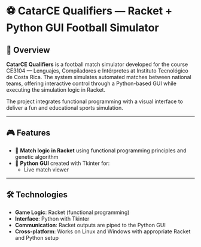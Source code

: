 # ⚽ CatarCE Qualifiers — Racket + Python GUI Football Simulator

## 📘 Overview

**CatarCE Qualifiers** is a football match simulator developed for the course CE3104 — Lenguajes, Compiladores e Intérpretes at Instituto Tecnológico de Costa Rica. The system simulates automated matches between national teams, offering interactive control through a Python-based GUI while executing the simulation logic in Racket.

The project integrates functional programming with a visual interface to deliver a fun and educational sports simulation.

---

## 🎮 Features

- 🧠 **Match logic in Racket** using functional programming principles and genetic algorithm
- 🐍 **Python GUI** created with Tkinter for:
  - Live match viewer

---

## 🛠️ Technologies

- **Game Logic**: Racket (functional programming)
- **Interface**: Python with Tkinter
- **Communication**: Racket outputs are piped to the Python GUI
- **Cross-platform**: Works on Linux and Windows with appropriate Racket and Python setup

